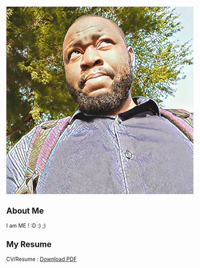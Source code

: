 ![](kbmajeed.PNG)  
## About Me  
I am ME ! :D :) ;)  
## My Resume  
<p> 
  CV/Resume : <a href="https://github.com/kbmajeed/KbmajeedCV19/blob/master/Kbmajeed_CV_2019.pdf">Download PDF</a> 
</p>

  
